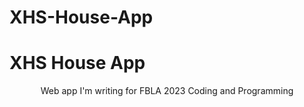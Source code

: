 # XHS-House-App

<h1>XHS House App</h1>

<p align="center">Web app I'm writing for FBLA 2023 Coding and Programming</p>
